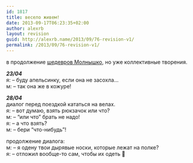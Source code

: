 ```yaml
---
id: 1817
title: весело живем!
date: 2013-09-17T06:23:35+02:00
author: alexrb
layout: revision
guid: http://alexrb.name/2013/09/76-revision-v1/
permalink: /2013/09/76-revision-v1/
---
```

в продолжение [шедевров Молнышко](http://www.livejournal.com/~alexrb_aka_ral/14185.html), но уже коллективные творения.

_**23/04**_  
я: &#8211; буду апельсинку, если она не засохла&#8230;  
м: &#8211; так она же в кожуре!

_**28/04**_  
диалог перед поездкой кататься на велах.  
я: &#8211; вот думаю, взять рюкзачок или что?  
м: &#8211; &#8220;или что&#8221; брать не надо!  
я: &#8211; а что взять?  
м: &#8211; бери &#8220;что-нибудь&#8221;!

продолжение диалога:  
м: &#8211; я одену твои дырявые носки, которые лежат на полке?  
я: &#8211; отложил вообще-то сам, чтобы их одеть 🙂
